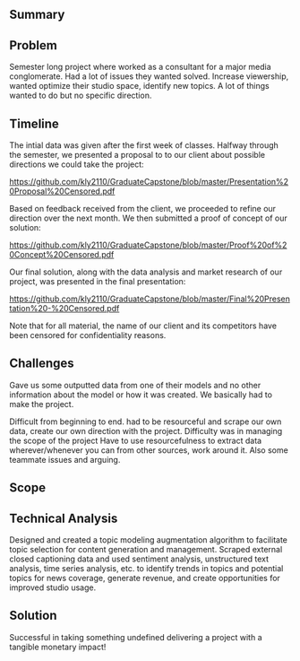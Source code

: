 ## Summary


## Problem
Semester long project where worked as a consultant for a major media conglomerate. Had a lot of issues they wanted solved. Increase viewership, wanted optimize their studio space, identify new topics. A lot of things wanted to do but no specific direction.

## Timeline

The intial data was given after the first week of classes. Halfway through the semester, we presented a proposal to to our client about possible directions we could take the project: 

https://github.com/kly2110/GraduateCapstone/blob/master/Presentation%20Proposal%20Censored.pdf

Based on feedback received from the client, we proceeded to refine our direction over the next month. We then submitted a proof of concept of our solution: 

https://github.com/kly2110/GraduateCapstone/blob/master/Proof%20of%20Concept%20Censored.pdf

Our final solution, along with the data analysis and market research of our project, was presented in the final presentation: 

https://github.com/kly2110/GraduateCapstone/blob/master/Final%20Presentation%20-%20Censored.pdf

Note that for all material, the name of our client and its competitors have been censored for confidentiality reasons. 


## Challenges

Gave us some outputted data from one of their models and no other information about the model or how it was created. We basically had to make the project.

Difficult from beginning to end. had to be resourceful and scrape our own data, create our own direction with the project. Difficulty was in managing the scope of the project
Have to use resourcefulness to extract data wherever/whenever you can from other sources, work around it.
Also some teammate issues and arguing.

## Scope

## Technical Analysis

Designed and created a topic modeling augmentation algorithm to facilitate topic selection for content generation and management. Scraped external closed captioning data and used  sentiment analysis, unstructured text analysis, time series analysis, etc. to identify trends in topics and potential topics for news coverage, generate revenue, and create opportunities for improved studio usage.

## Solution

Successful in taking something undefined delivering a project with a tangible monetary impact!

